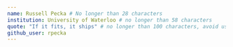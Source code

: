 ```yaml
---
name: Russell Pecka # No longer than 28 characters
institution: University of Waterloo # no longer than 58 characters
quote: "If it fits, it ships" # no longer than 100 characters, avoid using quotes(") to guarantee the format remains the same.
github_user: rpecka
---
```

